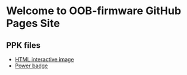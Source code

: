 # Welcome to OOB-firmware GitHub Pages Site

## PPK files
- [HTML interactive image](test_html.html)
- [Power badge](power_badge.json)
